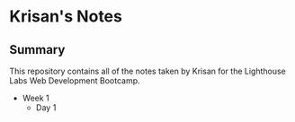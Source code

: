 # Krisan's Notes
## Summary 

This repository contains all of the notes taken by Krisan for the Lighthouse Labs Web Development Bootcamp.

* Week 1
  * Day 1
   